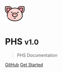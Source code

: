 <!-- _coverpage.md -->

![logo](_media/pig.png)

# PHS <small>v1.0</small>

> PHS Documentation

[GitHub](https://github.com/Senpai-Coders/CAPSTONE-PHS-Machine.git)
[Get Started](./README.md)
